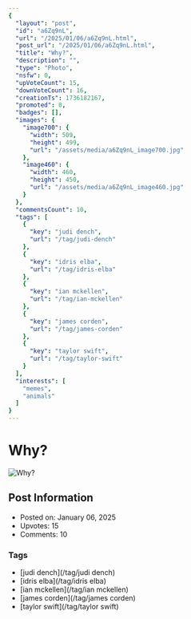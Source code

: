 ```yaml
---
{
  "layout": "post",
  "id": "a6Zq9nL",
  "url": "/2025/01/06/a6Zq9nL.html",
  "post_url": "/2025/01/06/a6Zq9nL.html",
  "title": "Why?",
  "description": "",
  "type": "Photo",
  "nsfw": 0,
  "upVoteCount": 15,
  "downVoteCount": 16,
  "creationTs": 1736182167,
  "promoted": 0,
  "badges": [],
  "images": {
    "image700": {
      "width": 509,
      "height": 499,
      "url": "/assets/media/a6Zq9nL_image700.jpg"
    },
    "image460": {
      "width": 460,
      "height": 450,
      "url": "/assets/media/a6Zq9nL_image460.jpg"
    }
  },
  "commentsCount": 10,
  "tags": [
    {
      "key": "judi dench",
      "url": "/tag/judi-dench"
    },
    {
      "key": "idris elba",
      "url": "/tag/idris-elba"
    },
    {
      "key": "ian mckellen",
      "url": "/tag/ian-mckellen"
    },
    {
      "key": "james corden",
      "url": "/tag/james-corden"
    },
    {
      "key": "taylor swift",
      "url": "/tag/taylor-swift"
    }
  ],
  "interests": [
    "memes",
    "animals"
  ]
}
---
```


# Why?

![Why?](/assets/media/a6Zq9nL_image700.jpg)

## Post Information

- Posted on: January 06, 2025
- Upvotes: 15
- Comments: 10

### Tags

- [judi dench](/tag/judi dench)
- [idris elba](/tag/idris elba)
- [ian mckellen](/tag/ian mckellen)
- [james corden](/tag/james corden)
- [taylor swift](/tag/taylor swift)
